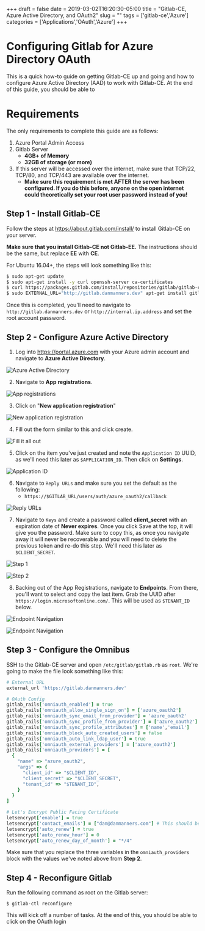 +++ 
draft = false
date = 2019-03-02T16:20:30-05:00
title = "Gitlab-CE, Azure Active Directory, and OAuth2"
slug = "" 
tags = ['gitlab-ce','Azure']
categories = ['Applications','OAuth','Azure']
+++

# Configuring Gitlab for Azure Directory OAuth

This is a quick how-to guide on getting Gitlab-CE up and going and how to configure Azure Active Directory (AAD) to work with Gitlab-CE. At the end of this guide, you should be able to 

# Requirements

The only requirements to complete this guide are as follows:

1. Azure Portal Admin Access
2. Gitlab Server
   - **4GB+ of Memory**
   - **32GB of storage (or more)**
3. If this server will be accessed over the internet, make sure that TCP/22, TCP/80, and TCP/443 are available over the internet.
   - **Make sure this requirement is met AFTER the server has been configured. If you do this before, anyone on the open internet could theoretically set your root user password instead of you!**

## Step 1 - Install Gitlab-CE

Follow the steps at https://about.gitlab.com/install/ to install Gitlab-CE on your server.

**Make sure that you install Gitlab-CE not Gitlab-EE.** The instructions should be the same, but replace **EE** with **CE**.

For Ubuntu 16.04+, the steps will look something like this:

```bash
$ sudo apt-get update
$ sudo apt-get install -y curl openssh-server ca-certificates
$ curl https://packages.gitlab.com/install/repositories/gitlab/gitlab-ce/script.deb.sh | sudo bash
$ sudo EXTERNAL_URL="http://gitlab.danmanners.dev" apt-get install gitlab-ce
```

Once this is completed, you'll need to navigate to `http://gitlab.danmanners.dev` or `http://internal.ip.address` and set the root account password.


## Step 2 - Configure Azure Active Directory

1. Log into https://portal.azure.com with your Azure admin account and navigate to **Azure Active Directory**.

![Azure Active Directory](/static/images/posts/gitlab-ce-and-azure-active-directory-oauth/01-ADD.png#center)


2. Navigate to **App registrations**.

![App registrations](/static/images/posts/gitlab-ce-and-azure-active-directory-oauth/02-App_registration.png#center)


3. Click on "**New application registration**"

![New application registration](/static/images/posts/gitlab-ce-and-azure-active-directory-oauth/03-Navigation.png#center)


4. Fill out the form similar to this and click create.

![Fill it all out](/static/images/posts/gitlab-ce-and-azure-active-directory-oauth/04-Configure.png#center)


5. Click on the item you've just created and note the `Application ID` UUID, as we'll need this later as `$APPLICATION_ID`. Then click on **Settings**.

![Application ID](/static/images/posts/gitlab-ce-and-azure-active-directory-oauth/05-Registrations.png#center)


6. Navigate to `Reply URLs` and make sure you set the default as the following:
   - `https://$GITLAB_URL/users/auth/azure_oauth2/callback`

![Reply URLs](/static/images/posts/gitlab-ce-and-azure-active-directory-oauth/06-Reply_URLs.png#center)


7. Navigate to `Keys` and create a password called **client_secret** with an expiration date of **Never expires**. Once you click Save at the top, it will give you the password. Make sure to copy this, as once you navigate away it will never be recoverable and you will need to delete the previous token and re-do this step. We'll need this later as `$CLIENT_SECRET`.

![Step 1](/static/images/posts/gitlab-ce-and-azure-active-directory-oauth/07-Keys.png#center)

![Step 2](/static/images/posts/gitlab-ce-and-azure-active-directory-oauth/08-Keys.png#center)


8. Backing out of the App Registrations, navigate to **Endpoints**. From there, you'll want to select and copy the last item. Grab the UUID after `https://login.microsoftonline.com/`. This will be used as `$TENANT_ID` below.

![Endpoint Navigation](/static/images/posts/gitlab-ce-and-azure-active-directory-oauth/03-Navigation.png#center)

![Endpoint Navigation](/static/images/posts/gitlab-ce-and-azure-active-directory-oauth/09-Endpoint.png#center)

## Step 3 - Configure the Omnibus

SSH to the Gitlab-CE server and open `/etc/gitlab/gitlab.rb` as `root`. We're going to make the file look something like this:

```ruby
# External URL
external_url 'https://gitlab.danmanners.dev'

# OAuth Config
gitlab_rails['omniauth_enabled'] = true
gitlab_rails['omniauth_allow_single_sign_on'] = ['azure_oauth2']
gitlab_rails['omniauth_sync_email_from_provider'] = 'azure_oauth2'
gitlab_rails['omniauth_sync_profile_from_provider'] = ['azure_oauth2']
gitlab_rails['omniauth_sync_profile_attributes'] = ['name','email']
gitlab_rails['omniauth_block_auto_created_users'] = false
gitlab_rails['omniauth_auto_link_ldap_user'] = true
gitlab_rails['omniauth_external_providers'] = ['azure_oauth2']
gitlab_rails['omniauth_providers'] = [
  {
    "name" => "azure_oauth2",
    "args" => {
      "client_id" => "$CLIENT_ID",
      "client_secret" => "$CLIENT_SECRET",
      "tenant_id" => "$TENANT_ID",
    }
  }
]

# Let's Encrypt Public Facing Certificate
letsencrypt['enable'] = true
letsencrypt['contact_emails'] = ["dan@danmanners.com"] # This should be an array of email addresses to add as contacts
letsencrypt['auto_renew'] = true
letsencrypt['auto_renew_hour'] = 0
letsencrypt['auto_renew_day_of_month'] = "*/4"
```

Make sure that you replace the three variables in the `omniauth_providers` block with the values we've noted above from **Step 2**.

## Step 4 - Reconfigure Gitlab

Run the following command as root on the Gitlab server:

```shell
$ gitlab-ctl reconfigure
```

This will kick off a number of tasks. At the end of this, you should be able to click on the OAuth login 
